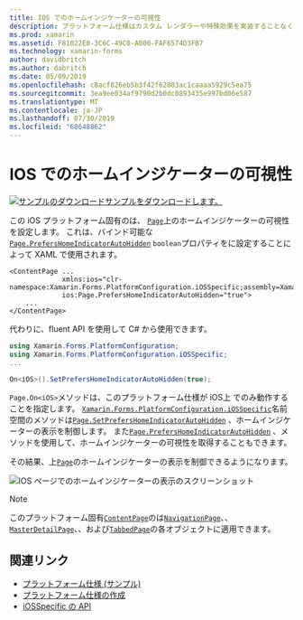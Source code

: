 ```yaml
---
title: IOS でのホームインジケーターの可視性
description: プラットフォーム仕様はカスタム レンダラーや特殊効果を実装することなく、特定のプラットフォームでのみ利用できる機能の使用を可能にします。 この記事では、ページ上のホームインジケーターの可視性を設定する iOS プラットフォーム固有のを使用する方法について説明します。
ms.prod: xamarin
ms.assetid: F81022E0-3C6C-49C0-A000-FAF6574D3FB7
ms.technology: xamarin-forms
author: davidbritch
ms.author: dabritch
ms.date: 05/09/2019
ms.openlocfilehash: c8acf826eb5b3f42f62803ac1caaaa5929c5ea75
ms.sourcegitcommit: 3ea9ee034af9790d2b0dc0893435e997bd06e587
ms.translationtype: MT
ms.contentlocale: ja-JP
ms.lasthandoff: 07/30/2019
ms.locfileid: "68648862"
---
```

# <a name="home-indicator-visibility-on-ios"></a>IOS でのホームインジケーターの可視性

[![サンプルのダウンロード](~/media/shared/download.png)サンプルをダウンロードします。](https://docs.microsoft.com/samples/xamarin/xamarin-forms-samples/userinterface-platformspecifics)

この iOS プラットフォーム固有のは、 [`Page`](xref:Xamarin.Forms.Page)上のホームインジケーターの可視性を設定します。 これは、バインド可能な[`Page.PrefersHomeIndicatorAutoHidden`](xref:Xamarin.Forms.PlatformConfiguration.iOSSpecific.Page.PrefersHomeIndicatorAutoHiddenProperty) `boolean`プロパティをに設定することによって XAML で使用されます。

```xaml
<ContentPage ...
             xmlns:ios="clr-namespace:Xamarin.Forms.PlatformConfiguration.iOSSpecific;assembly=Xamarin.Forms.Core"
             ios:Page.PrefersHomeIndicatorAutoHidden="true">
    ...
</ContentPage>
```

代わりに、fluent API を使用して C# から使用できます。

```csharp
using Xamarin.Forms.PlatformConfiguration;
using Xamarin.Forms.PlatformConfiguration.iOSSpecific;
...

On<iOS>().SetPrefersHomeIndicatorAutoHidden(true);
```

`Page.On<iOS>`メソッドは、このプラットフォーム仕様が iOS上 でのみ動作することを指定します。 [`Xamarin.Forms.PlatformConfiguration.iOSSpecific`](xref:Xamarin.Forms.PlatformConfiguration.iOSSpecific)名前空間のメソッドは[`Page.SetPrefersHomeIndicatorAutoHidden`](xref:Xamarin.Forms.PlatformConfiguration.iOSSpecific.Page.SetPrefersHomeIndicatorAutoHidden(Xamarin.Forms.IPlatformElementConfiguration{Xamarin.Forms.PlatformConfiguration.iOS,Xamarin.Forms.Page},System.Boolean)) 、ホームインジケーターの表示を制御します。 また[`Page.PrefersHomeIndicatorAutoHidden`](xref:Xamarin.Forms.PlatformConfiguration.iOSSpecific.Page.PrefersHomeIndicatorAutoHidden(Xamarin.Forms.IPlatformElementConfiguration{Xamarin.Forms.PlatformConfiguration.iOS,Xamarin.Forms.Page})) 、メソッドを使用して、ホームインジケーターの可視性を取得することもできます。

その結果、上[`Page`](xref:Xamarin.Forms.Page)のホームインジケーターの表示を制御できるようになります。

![IOS ページでのホームインジケーターの表示のスクリーンショット](page-home-indicator-images/home-indicator-visibility.png "ページホームインジケーターの表示")

> [!NOTE]
> このプラットフォーム固有[`ContentPage`](xref:Xamarin.Forms.ContentPage)のは[`NavigationPage`](xref:Xamarin.Forms.NavigationPage)、、 [`MasterDetailPage`](xref:Xamarin.Forms.MasterDetailPage)、、および[`TabbedPage`](xref:Xamarin.Forms.TabbedPage)の各オブジェクトに適用できます。

## <a name="related-links"></a>関連リンク

- [プラットフォーム仕様 (サンプル)](https://docs.microsoft.com/samples/xamarin/xamarin-forms-samples/userinterface-platformspecifics)
- [プラットフォーム仕様の作成](~/xamarin-forms/platform/platform-specifics/index.md#creating-platform-specifics)
- [iOSSpecific の API](xref:Xamarin.Forms.PlatformConfiguration.iOSSpecific)
